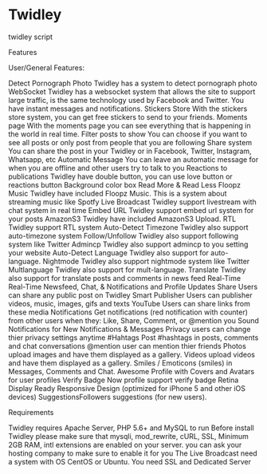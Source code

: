 # Twidley
twidley script

Features

User/General Features:

Detect Pornograph Photo Twidley has a system to detect pornograph photo
WebSocket Twidley has a websocket system that allows the site to support large traffic, is the same technology used by Facebook and Twitter. You have instant messages and notifications.
Stickers Store With the stickers store system, you can get free stickers to send to your friends.
Moments page With the moments page you can see everything that is happening in the world in real time.
Filter posts to show You can choose if you want to see all posts or only post from people that you are following
Share system You can share the post in your Twidley or in Facebook, Twitter, Instagram, Whatsapp, etc
Automatic Message You can leave an automatic message for when you are offline and other users try to talk to you
Reactions to publications Twidley have double button, you can use love button or reactions button
Background color box
Read More & Read Less
Floopz Music Twidley have included Floopz Music. This is a system about streaming music like Spotfy
Live Broadcast Twidley support livestream with chat system in real time
Embed URL Twidley support embed url system for your posts
AmazonS3 Twidley have included AmazonS3 Upload.
RTL Twidley support RTL system
Auto-Detect Timezone Twidley also support auto-timezone system
Follow/Unfollow Twidley also support following system like Twitter
Admincp Twidley also support admincp to you setting your website
Auto-Detect Language Twidley also support for auto-language.
Nightmode Twidley also support nightmode system like Twitter
Multlanguage Twidley also support for mult-language.
Translate Twidley also support for translate posts and comments in news feed
Real-Time Real-Time Newsfeed, Chat, & Notifications and Profile Updates
Share Users can share any public post on Twidley
Smart Publisher Users can publisher videos, music, images, gifs and texts
YouTube Users can share links from these media
Notifications Get notifications (red notification with counter) from other users when they: Like, Share, Comment, or @mention you
Sound Notifications for New Notifications & Messages
Privacy users can change thier privacy settings anytime
#Hahtags Post #hashtags in posts, comments and chat conversations
@mention user can mention thier friends
Photos upload images and have them displayed as a gallery.
Videos upload videos and have them displayed as a gallery.
Smiles / Emoticons (smiles) in Messages, Comments and Chat.
Awesome Profile with Covers and Avatars for user profiles
Verify Badge Now profile support verify badge
Retina Display Ready Responsive Design (optimized for iPhone 5 and other iOS devices)
SuggestionsFollowers suggestions (for new users).

Requirements

Twidley requires Apache Server, PHP 5.6+ and MySQL to run
Before install Twidley please make sure that mysqli, mod_rewrite, cURL, SSL, Minimum 2GB RAM, intl extensions are enabled on your server. you can ask your hosting company to make sure to enable it for you
The Live Broadcast need a system with OS CentOS or Ubuntu. You need SSL and Dedicated Server

